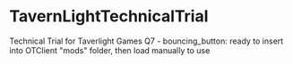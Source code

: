 # TavernLightTechnicalTrial
Technical Trial for Taverlight Games
Q7 - bouncing_button: ready to insert into OTClient "mods" folder, then load manually to use
